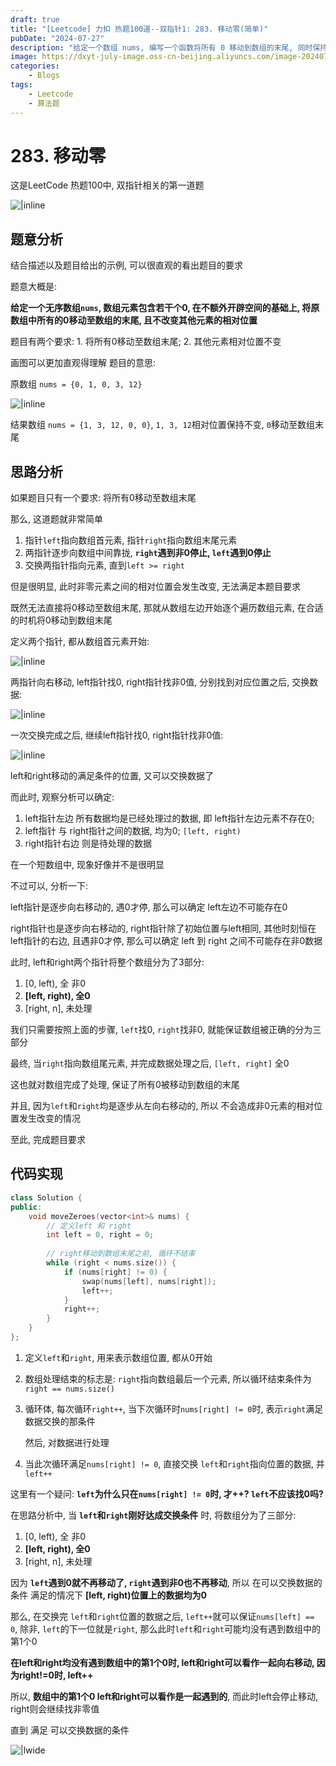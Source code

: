 ```yaml
---
draft: true
title: "[Leetcode] 力扣 热题100道--双指针1: 283. 移动零(简单)"
pubDate: "2024-07-27"
description: "给定一个数组 nums, 编写一个函数将所有 0 移动到数组的末尾, 同时保持非零元素的相对顺序"
image: https://dxyt-july-image.oss-cn-beijing.aliyuncs.com/image-20240729095253735.webp
categories:
    - Blogs
tags:
    - Leetcode
    - 算法题
---
```


# 283. 移动零

这是LeetCode 热题100中, 双指针相关的第一道题

![|inline](https://humid1ch.oss-cn-shanghai.aliyuncs.com/20250722160159458.webp)

## 题意分析

结合描述以及题目给出的示例, 可以很直观的看出题目的要求

题意大概是: 

**给定一个无序数组`nums`, 数组元素包含若干个0, 在不额外开辟空间的基础上, 将原数组中所有的0移动至数组的末尾, 且不改变其他元素的相对位置**

题目有两个要求: 1. 将所有0移动至数组末尾; 2. 其他元素相对位置不变

画图可以更加直观得理解 题目的意思:

原数组 `nums = {0, 1, 0, 3, 12}`

![|inline](https://humid1ch.oss-cn-shanghai.aliyuncs.com/20250722160201851.webp)

结果数组 `nums = {1, 3, 12, 0, 0}`, `1, 3, 12`相对位置保持不变, `0`移动至数组末尾

## 思路分析

如果题目只有一个要求: 将所有0移动至数组末尾

那么, 这道题就非常简单

1. 指针`left`指向数组首元素, 指针`right`指向数组末尾元素
2. 两指针逐步向数组中间靠拢, **`right`遇到非0停止, `left`遇到0停止**
3. 交换两指针指向元素, 直到`left >= right`

但是很明显, 此时非零元素之间的相对位置会发生改变, 无法满足本题目要求

既然无法直接将0移动至数组末尾, 那就从数组左边开始逐个遍历数组元素, 在合适的时机将0移动到数组末尾

定义两个指针, 都从数组首元素开始:

![|inline](https://humid1ch.oss-cn-shanghai.aliyuncs.com/20250722160204102.webp)

两指针向右移动, left指针找0, right指针找非0值, 分别找到对应位置之后, 交换数据:

![|inline](https://humid1ch.oss-cn-shanghai.aliyuncs.com/20250722160206349.webp)

一次交换完成之后, 继续left指针找0, right指针找非0值:

![|inline](https://humid1ch.oss-cn-shanghai.aliyuncs.com/20250722160209093.webp)

left和right移动的满足条件的位置, 又可以交换数据了

而此时, 观察分析可以确定: 

1. left指针左边 所有数据均是已经处理过的数据, 即 left指针左边元素不存在0;
2. left指针 与 right指针之间的数据, 均为0; `[left, right)`
3. right指针右边 则是待处理的数据

在一个短数组中, 现象好像并不是很明显

不过可以, 分析一下: 

left指针是逐步向右移动的, 遇0才停, 那么可以确定 left左边不可能存在0

right指针也是逐步向右移动的, right指针除了初始位置与left相同, 其他时刻恒在left指针的右边, 且遇非0才停, 那么可以确定 left 到 right 之间不可能存在非0数据

此时, left和right两个指针将整个数组分为了3部分:

1. [0, left), 全 非0
2. **[left, right), 全0**
3. [right, n], 未处理

我们只需要按照上面的步骤, `left`找0, `right`找非0, 就能保证数组被正确的分为三部分

最终, 当`right`指向数组尾元素, 并完成数据处理之后, `[left, right]` 全0

这也就对数组完成了处理, 保证了所有0被移动到数组的末尾

并且, 因为`left`和`right`均是逐步从左向右移动的, 所以 不会造成非0元素的相对位置发生改变的情况

至此, 完成题目要求

## 代码实现

```cpp
class Solution {
public:
    void moveZeroes(vector<int>& nums) {
        // 定义left 和 right
        int left = 0, right = 0;
        
        // right移动到数组末尾之前, 循环不结束
        while (right < nums.size()) {
			if (nums[right] != 0) {
                swap(nums[left], nums[right]);
                left++;
            }
            right++;
        }
    }
};

```

1. 定义`left`和`right`, 用来表示数组位置, 都从0开始

2. 数组处理结束的标志是: `right`指向数组最后一个元素, 所以循环结束条件为`right == nums.size()`

3. 循环体, 每次循环`right++`, 当下次循环时`nums[right] != 0`时, 表示`right`满足数据交换的那条件

    然后, 对数据进行处理

4. 当此次循环满足`nums[right] != 0`, 直接交换 `left`和`right`指向位置的数据, 并`left++`

这里有一个疑问: **`left`为什么只在`nums[right] != 0`时, 才++? `left`不应该找0吗?**

在思路分析中, 当 **`left`和`right`刚好达成交换条件** 时, 将数组分为了三部分:

1. [0, left), 全 非0
2. **[left, right), 全0**
3. [right, n], 未处理

因为 **`left`遇到0就不再移动了, `right`遇到非0也不再移动**, 所以 在可以交换数据的条件 满足的情况下 **[left, right)位置上的数据均为0**

那么, 在交换完 `left`和`right`位置的数据之后, `left++`就可以保证`nums[left] == 0`, 除非, `left`的下一位就是`right`, 那么此时`left`和`right`可能均没有遇到数组中的第1个0

**在left和right均没有遇到数组中的第1个0时, left和right可以看作一起向右移动, 因为right!=0时, left++**

所以, **数组中的第1个0 left和right可以看作是一起遇到的**, 而此时left会停止移动, right则会继续找非零值

直到 满足 可以交换数据的条件

![|lwide](https://humid1ch.oss-cn-shanghai.aliyuncs.com/20250722160213109.webp)
